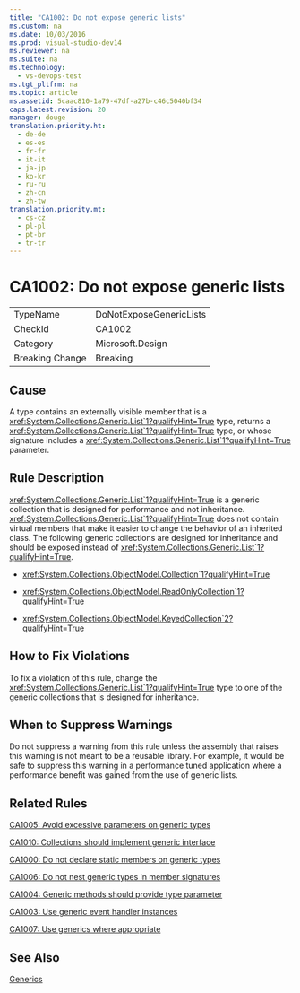 ```yaml
---
title: "CA1002: Do not expose generic lists"
ms.custom: na
ms.date: 10/03/2016
ms.prod: visual-studio-dev14
ms.reviewer: na
ms.suite: na
ms.technology: 
  - vs-devops-test
ms.tgt_pltfrm: na
ms.topic: article
ms.assetid: 5caac810-1a79-47df-a27b-c46c5040bf34
caps.latest.revision: 20
manager: douge
translation.priority.ht: 
  - de-de
  - es-es
  - fr-fr
  - it-it
  - ja-jp
  - ko-kr
  - ru-ru
  - zh-cn
  - zh-tw
translation.priority.mt: 
  - cs-cz
  - pl-pl
  - pt-br
  - tr-tr
---
```

# CA1002: Do not expose generic lists
|||  
|-|-|  
|TypeName|DoNotExposeGenericLists|  
|CheckId|CA1002|  
|Category|Microsoft.Design|  
|Breaking Change|Breaking|  
  
## Cause  
 A type contains an externally visible member that is a <xref:System.Collections.Generic.List`1?qualifyHint=True> type, returns a <xref:System.Collections.Generic.List`1?qualifyHint=True> type, or whose signature includes a <xref:System.Collections.Generic.List`1?qualifyHint=True> parameter.  
  
## Rule Description  
 <xref:System.Collections.Generic.List`1?qualifyHint=True> is a generic collection that is designed for performance and not inheritance. <xref:System.Collections.Generic.List`1?qualifyHint=True> does not contain virtual members that make it easier to change the behavior of an inherited class. The following generic collections are designed for inheritance and should be exposed instead of <xref:System.Collections.Generic.List`1?qualifyHint=True>.  
  
-   <xref:System.Collections.ObjectModel.Collection`1?qualifyHint=True>  
  
-   <xref:System.Collections.ObjectModel.ReadOnlyCollection`1?qualifyHint=True>  
  
-   <xref:System.Collections.ObjectModel.KeyedCollection`2?qualifyHint=True>  
  
## How to Fix Violations  
 To fix a violation of this rule, change the <xref:System.Collections.Generic.List`1?qualifyHint=True> type to one of the generic collections that is designed for inheritance.  
  
## When to Suppress Warnings  
 Do not suppress a warning from this rule unless the assembly that raises this warning is not meant to be a reusable library. For example, it would be safe to suppress this warning in a performance tuned application where a performance benefit was gained from the use of generic lists.  
  
## Related Rules  
 [CA1005: Avoid excessive parameters on generic types](../VS_IDE/CA1005--Avoid-excessive-parameters-on-generic-types.md)  
  
 [CA1010: Collections should implement generic interface](../VS_IDE/CA1010--Collections-should-implement-generic-interface.md)  
  
 [CA1000: Do not declare static members on generic types](../VS_IDE/CA1000--Do-not-declare-static-members-on-generic-types.md)  
  
 [CA1006: Do not nest generic types in member signatures](../VS_IDE/CA1006--Do-not-nest-generic-types-in-member-signatures.md)  
  
 [CA1004: Generic methods should provide type parameter](../VS_IDE/CA1004--Generic-methods-should-provide-type-parameter.md)  
  
 [CA1003: Use generic event handler instances](../VS_IDE/CA1003--Use-generic-event-handler-instances.md)  
  
 [CA1007: Use generics where appropriate](../VS_IDE/CA1007--Use-generics-where-appropriate.md)  
  
## See Also  
 [Generics](../Topic/Generics%20\(C%23%20Programming%20Guide\).md)